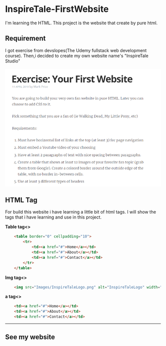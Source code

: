 # InspireTale-FirstWebsite
I'm learning the HTML. This project is the website that create by pure html.

## Requirement
I got exercise from devslopes(The Udemy fullstack web development course). Then,i decided to create my own website name's "InspireTale Studio"
<br>
&emsp;<img src="https://github.com/Sahapat/InspireTale-FirstWebsite/blob/master/Images/ExerciseByDevslopes.PNG" alt="RequirementImage" width="600"/>

## HTML Tag
For build this website i have learning a little bit of html tags. I will show the tags that i have learning and use in this project.

<b>Table tag<></b>
```html
    <table border="0" cellpadding="10">
        <tr>
            <td><a href="#">Home</a></td>
            <td><a href="#">About</a></td>
            <td><a href="#">Contact</a></td>
        </tr>
    </table>
```

<b>Img tag<></b>
```html
    <img src="Images/InspireTaleLogo.png" alt="InspireTaleLogo" width="200" height="200">
```
<b>a tag<></b>
```html
    <td><a href="#">Home</a></td>
    <td><a href="#">About</a></td>
    <td><a href="#">Contact</a></td>
```
<hr>

## See my website
